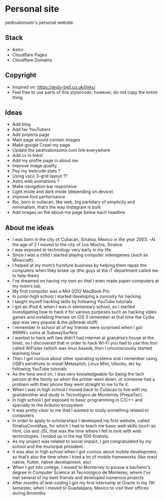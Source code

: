 # Personal site

pedroalonsom's personal website

## Stack

- Astro
- Cloudflare Pages
- Cloudflare Domains

## Copyright

- Inspired on: https://andy-bell.co.uk/links/
- Feel free to use parts of this style/code, however, do not copy the entire thing

## Ideas

- Add blog
- Add fav YouTubers
- Add projects page
- Main page should contain images
- Make google Crawl my page
- Update the pedroalonsoms.com link everywhere
- Add cv in links!
- Add my profile page in about me
- Improve image quality
- Puy my leetcode stats ?
- Using vsco 3-grid layout ??
- Astro web animations ?
- Make navigation bar responsive
- Light mode and dark mode (depending on device)
- Improve font performance
- Bio, born in culiacan, like web, big partidary of simplicity and minimalism, that’s the way instagram is built
- Add images on the about-me page below each headline

## About me ideas

- I was born in the city of Culiacán, Sinaloa, Mexico in the year 2003.
  -At the age of 2 I moved to the city of Los Mochis, Sinaloa.
- I was exposed to technology very early in my life.
- Since I was a child I started playing computer videogames (such as Minecraft).
- I helped at my mom’s furniture business by helping them repair the computers when they broke up (the guys at the iT department called me to help them)
- I’ve dreamed on having my own pc that I even made paper-computers at my mom’s job.
- My first computer was a Mid-2012 MacBook Pro
- In junior-high school I started developing a curiosity for hacking.
- I taught myself hacking skills by following YouTube tutorials
- I got an iPod 4, when I was in elementary school, so I started investigating how to hack it for various purposes such as hacking video games and installing themes on iOS (I remember at that time the Cydia app was very popular & the jailbreak stuff)
- I remember in school all of my friends were surprised when I got 99999+ coins at SubwaySurfers
- I wanted to hack wifi (we didn’t had internet at grandma’s house at the time), so I discovered that in order to hack Wi-Fi you had to use this tool called WiFislax (which was linux based), then I unconsciously started learining linux
- Then I got curious about other operating systems and I remember using USB’s pendrives to install Metasploit, Linux Mint, Ubuntu, etc by following YouTube tutorials
- As the time went on, I was very knowledgeable for being the tech person at the family so when the printer went down, or someone had a problem with their phone they went straight to me to fix it.
- When I was in high school I moved back to Culiacan to live with my grandmother and study in Tecnológico de Monterrey (PrepaTec).
- In high school I got exposed to basic programming in C/C++ and specially to the Arduino ecosystem
- It was pretty clear to me that I wanted to study something related to computers
- In order to apply to scholarships I developed my first website, called SinaloaCovidApp, for which I had to teach me basic web skills (such as html, css and JS), that was the time where I fell in love with web technologies. I ended up in the top 500 finalists.
- As my project was related to social impact, I got congratulated by my school and the municipal president.
- It was also in high school when I got curious about mobile development, so that’s also the time when I tried a lot of mobile frameworks (like react native, flutter, native development, etc)
- When I got into college, I moved to Monterrey to pursue a bachelor’s degree in Computer Science at Tecnológico de Monterey, where I’ve met several of my best friends and developed numerous projects
- After months of leet-coding I got my first internship at Oracle in my 7th semester, when I moved to Guadalajara, Mexico to visit their offices during 6motnths
